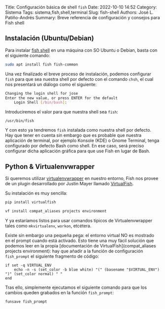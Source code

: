 Title: Configuración básica de shell `fish`
Date: 2022-10-10 14:52
Category: Sistema
Tags: sistema,fish,shell,terminal
Slug: fish-shell
Authors: José L. Patiño-Andrés
Summary: Breve referencia de configuración y consejos para Fish shell

## Instalación (Ubuntu/Debian)

Para instalar [fish shell](https://fishshell.com/) en una máquina con SO Ubuntu
o Debian, basta con el siguiente comando:

```bash
sudo apt install fish fish-common
```

Una vez finalizado el breve proceso de instalación, podemos configurar `fish`
para que sea nuestra shell por defecto con el comando `chsh`, el cual nos
presentará un diálogo como el siguiente:

```bash
Changing the login shell for jose
Enter the new value, or press ENTER for the default
	Login Shell [/bin/bash]:
```

Introduciremos el valor para que nuestra shell sea `fish`:

```
/usr/bin/fish
```

Y con esto ya tendremos `fish` instalada como nuestra shell por defecto. Hay que
tener en cuenta sin embargo que es probable que nuestra aplicación de terminal,
por ejemplo Konsole (KDE) o Gnome Terminal, tenga configurado por defecto Bash
como shell. En ese caso, será preciso configurar dicha aplicación gráfica para
que use Fish en lugar de Bash.

## Python & Virtualenvwrapper

Si queremos utilizar [virtualenvwrapper](https://virtualenvwrapper.readthedocs.io/en/latest/)
en nuestro entorno, Fish nos provee de un plugin desarrollado por Justin Mayer
llamado [VirtualFish](https://github.com/justinmayer/virtualfish).

Su instalación es muy sencilla:

```bash
pip install virtualfish
```

```bash
vf install compat_aliases projects environment
```

Y ya estaríamos listos para usar comandos típicos de Virtualenvwrapper tales
como `mkvirtualenv`, `workon`, etcétera.

Existe sin embargo una pequeña pega: el entorno virtual NO es mostrado en el
prompt cuando está activado. Esto tiene una muy fácil solución que podemos leer
en la propia [documentación de VirtualFish](compat_aliases projects environment):
hay que añadir a la función de configuración `fish_prompt` el siguiente
fragmento de código:

```shell
if set -q VIRTUAL_ENV
    echo -n -s (set_color -b blue white) "(" (basename "$VIRTUAL_ENV") ")" (set_color normal) " "
end
```

Tras ello, simplemente ejecutamos el siguiente comando para que los cambios
queden grabados en la función `fish_prompt`:

```bash
funsave fish_prompt
```
